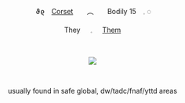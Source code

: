 <p align="center">
​​ ϑϱ　<ins>Corset</ins>　　︵　　Bodily 15　𓈒 ◌
</p>

<p align="center">
   They⠀⠀𓈒⠀⠀<ins>Them</ins> 
   </p>


  ⠀⠀⠀ ⠀⠀ ⠀  ⠀⠀⠀ ⠀⠀ ⠀ ⠀⠀⠀      <p align="center">
  ![](https://komarev.com/ghpvc/?username=antidosage&color=aaebe7&style=flat&label=JESTS)
</p>  ⠀

<p align="center">
 usually found in safe global, dw/tadc/fnaf/yttd areas 
 </p>                                        ⠀⠀ ⠀⠀ ⠀  ⠀⠀⠀ ⠀⠀ ⠀ ⠀⠀⠀ 

<p align="center">
 </p>                             

